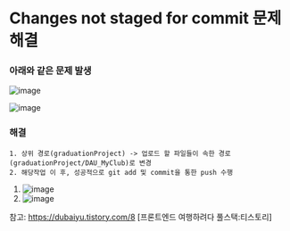 # Changes not staged for commit 문제해결  

### 아래와 같은 문제 발생  
![image](https://user-images.githubusercontent.com/49461207/177387188-b8e6389f-3462-4bcf-a5b2-bfc5f034f4db.png)

![image](https://user-images.githubusercontent.com/49461207/177387472-3aa12d9e-130d-4d5b-bb1a-78747dcc289a.png)


### 해결
```
1. 상위 경로(graduationProject) -> 업로드 할 파일들이 속한 경로(graduationProject/DAU_MyClub)로 변경  
2. 해당작업 이 후, 성공적으로 git add 및 commit을 통한 push 수행  
```
1. ![image](https://user-images.githubusercontent.com/49461207/177387580-50701f8c-0d2f-4fc3-9fed-c85cdf00ae88.png)
2. ![image](https://user-images.githubusercontent.com/49461207/177387676-986aced4-0d6c-441b-89a8-05c12d92feea.png)  

참고: https://dubaiyu.tistory.com/8 [프론트엔드 여행하려다 풀스택:티스토리]
